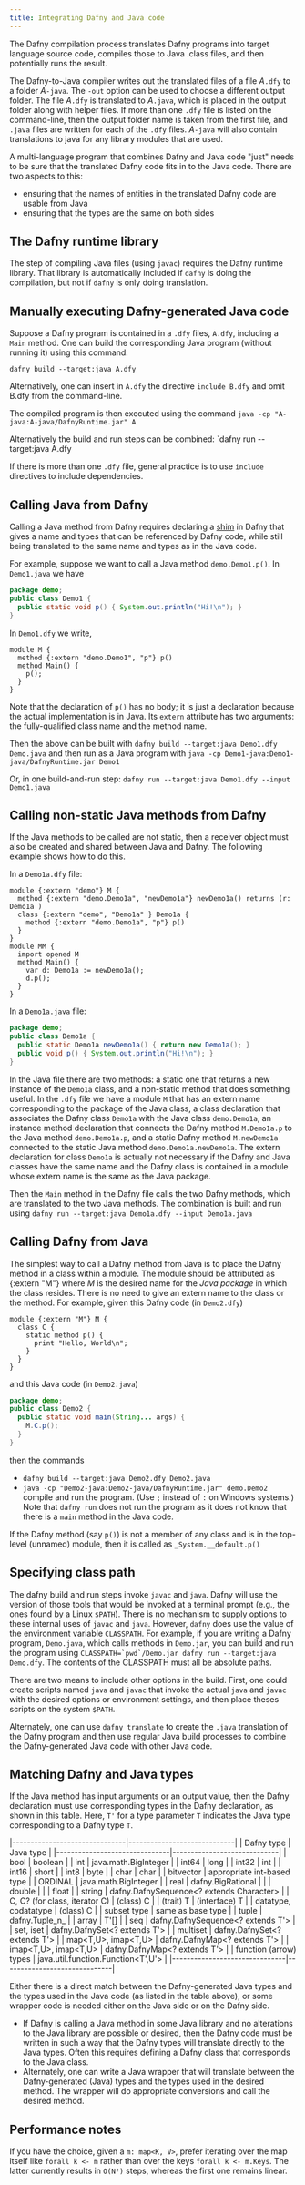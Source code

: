 ```yaml
---
title: Integrating Dafny and Java code
---
```


The Dafny compilation process translates Dafny programs into target language
source code, compiles those to Java .class files, and then potentially runs the result. 

The Dafny-to-Java compiler writes out the translated files of a file _A_`.dfy`
to a folder _A_`-java`. The `-out` option can be used to choose a
different output folder. The file _A_`.dfy` is translated to _A_`.java`,
which is placed in the output folder along with helper files.
If more than one `.dfy` file is listed on the command-line, then the output
folder name is taken from the first file, and `.java` files are written
for each of the `.dfy` files. _A_`-java` will also contain 
translations to java for any library modules that are used.

A multi-language program that combines Dafny and Java
code "just" needs to be sure that the translated Dafny code fits in
to the Java code. There are two aspects to this:
- ensuring that the names of entities in the translated Dafny code are usable from Java
- ensuring that the types are the same on both sides

## **The Dafny runtime library**

The step of compiling Java files (using `javac`) requires the Dafny runtime library. That library is automatically included if `dafny` is doing the compilation,
but not if `dafny` is only doing translation.

## **Manually executing Dafny-generated Java code**

Suppose a Dafny program is contained in a `.dfy` files, `A.dfy`,
including a `Main` method.
One can build the corresponding Java program (without running it) using this command:

`dafny build --target:java A.dfy`

Alternatively, one can insert in `A.dfy` the directive `include B.dfy` and omit
B.dfy from the command-line.

The compiled program is then executed using the command
`java -cp "A-java:A-java/DafnyRuntime.jar" A`

Alternatively the build and run steps can be combined:
`dafny run --target:java A.dfy

If there is more than one `.dfy` file, general practice is to use `include` directives to include dependencies.

## **Calling Java from Dafny**

Calling a Java method from Dafny requires declaring a [shim](https://en.wikipedia.org/wiki/Shim_(computing)) in Dafny that gives a name and types
that can be referenced by Dafny code, while still being translated to the same name and types as in the Java code.

For example, suppose we want to call a Java method `demo.Demo1.p()`. In `Demo1.java` we have
```java
package demo;
public class Demo1 {
  public static void p() { System.out.println("Hi!\n"); }
}
```
In `Demo1.dfy` we write,
```dafny
module M {
  method {:extern "demo.Demo1", "p"} p() 
  method Main() {
    p();
  }
}
```
Note that the declaration of `p()` has no body; it is just a declaration because the actual implementation is in Java.
Its `extern` attribute has two arguments: the fully-qualified class name and the method name.

Then the above can be built with
`dafny build --target:java Demo1.dfy Demo.java`
and then run as a Java program with
`java -cp Demo1-java:Demo1-java/DafnyRuntime.jar Demo1`

Or, in one build-and-run step: 
`dafny run --target:java Demo1.dfy --input Demo1.java`

## **Calling non-static Java methods from Dafny**

If the Java methods to be called are not static, then a receiver object 
must also be created and shared between Java and Dafny. The following example
shows how to do this.

In a `Demo1a.dfy` file:
```dafny
module {:extern "demo"} M {
  method {:extern "demo.Demo1a", "newDemo1a"} newDemo1a() returns (r: Demo1a )
  class {:extern "demo", "Demo1a" } Demo1a {
    method {:extern "demo.Demo1a", "p"} p()
  }
}
module MM {
  import opened M
  method Main() {
    var d: Demo1a := newDemo1a();
    d.p();
  }
}
```
In a `Demo1a.java` file:
```java
package demo;
public class Demo1a {
  public static Demo1a newDemo1a() { return new Demo1a(); }
  public void p() { System.out.println("Hi!\n"); }
}
```

In the Java file there are two methods: a static one that returns a new instance of the `Demo1a` class, and a non-static method that does something useful.
In the `.dfy` file we have a module `M` that has an extern name corresponding
to the package of the Java class, a class declaration that associates the
Dafny class `Demo1a` with the Java class `demo.Demo1a`, an instance method
declaration that connects the Dafny method `M.Demo1a.p` to the Java method
`demo.Demo1a.p`, and a static Dafny method `M.newDemo1a` connected to the
static Java method `demo.Demo1a.newDemo1a`.
The extern declaration for class `Demo1a` is actually not necessary if the
Dafny and Java classes have the same name and the Dafny class is contained in
a module whose extern name is the same as the Java package.

Then the `Main` method in the Dafny file calls the two Dafny methods, which are
translated to the two Java methods. The combination is built and run using
`dafny run --target:java Demo1a.dfy --input Demo1a.java`

## **Calling Dafny from Java**

The simplest way to call a Dafny method from Java is to place the Dafny method in a class within a module. The module should be attributed as {:extern "M"} where _M_ is the desired name for the _Java package_ in which the class resides.
There is no need to give an extern name to the class or the method.
For example, given this Dafny code (in `Demo2.dfy`)
```dafny
module {:extern "M"} M {
  class C {
    static method p() {
      print "Hello, World\n";
    }
  }
}
```
and this Java code (in `Demo2.java`)
```java
package demo;
public class Demo2 {
  public static void main(String... args) {
    M.C.p();
  }
}
```
then the commands
- `dafny build --target:java Demo2.dfy Demo2.java`
- `java -cp "Demo2-java:Demo2-java/DafnyRuntime.jar" demo.Demo2`
compile and run the program.
(Use `;` instead of `:` on Windows systems.)
Note that `dafny run` does not run the program as it does not know that there is a `main` method in the Java code.

If the Dafny method (say `p()`) is not a member of any class and is in the top-level 
(unnamed) module, then it is called as `_System.__default.p()`

## **Specifying class path**

The dafny build and run steps invoke `javac` and `java`. Dafny will use the version of those tools that would be invoked at a terminal prompt (e.g., the ones
found by a Linux `$PATH`). 
There is no mechanism to supply options to these internal uses of `javac` and `java`. However, `dafny` does use the value of the environment variable `CLASSPATH`. For example, if you are writing a Dafny program, `Demo.java`, which calls
methods in `Demo.jar`, you can build and run the program using
```CLASSPATH=`pwd`/Demo.jar dafny run --target:java Demo.dfy```.
The contents of the CLASSPATH must all be absolute paths.

There are two means to include other options in the build. 
First, one could create scripts named `java` and `javac` that invoke the actual `java` and `javac` with the desired options or environment settings, and then
place theses scripts on the system `$PATH`.

Alternately, one can use `dafny translate` to create the `.java` translation of the Dafny program and then use regular Java build processes to combine the
Dafny-generated Java code with other Java code.

## **Matching Dafny and Java types**

If the Java method has input arguments or an output value, then the Dafny declaration must use
corresponding types in the Dafny declaration, as shown in this table.
Here, `T'` for a type parameter `T` indicates the Java type corresponding to a Dafny type `T`.

|-------------------------------|-----------------------------|
|  Dafny type                   |   Java type                 |
|-------------------------------|-----------------------------|
| bool                          | boolean                     |
| int                           | java.math.BigInteger        |
| int64                         | long                        |
| int32                         | int                         |
| int16                         | short                       |
| int8                          | byte                        |
| char                          | char                        |
| bitvector                     | appropriate int-based type  |
| ORDINAL                       | java.math.BigInteger        |
| real                          | dafny.BigRational           |
|                               | double                      |
|                               | float                       |
| string                        | dafny.DafnySequence<? extends Character>  |
| C, C? (for class, iterator C) | (class) C                   |
| (trait) T                     | (interface) T                |
| datatype, codatatype          | (class) C                   |
| subset type                   | same as base type           |
| tuple                         | dafny.Tuple_n_              |
| array<T>                      | T'[]                        |
| seq<T>                        | dafny.DafnySequence<? extends T'> |
| set<T>, iset<T>               | dafny.DafnySet<? extends T'>      |
| multiset<T>                | dafny.DafnySet<? extends T'>      |
| map<T,U>, imap<T,U>           | dafny.DafnyMap<? extends T'>      |
| imap<T,U>, imap<T,U>           | dafny.DafnyMap<? extends T'>      |
| function (arrow) types        | java.util.function.Function<T',U'> |
|-------------------------------|------------------------------|

Either there is a direct match between the Dafny-generated Java types and the types used in the Java code (as listed in the table above), or some wrapper
code is needed either on the Java side or on the Dafny side.

- If Dafny is calling a Java method in some Java library and no alterations
to the Java library are possible or desired, then the Dafny code must be written
in such a way that the Dafny types will translate directly to the Java types.
Often this requires defining a Dafny class that corresponds to the Java class.
- Alternately, one can write a Java wrapper that will translate between
the Dafny-generated (Java) types and the types used in the desired method.
The wrapper will do appropriate conversions and call the desired method.

## Performance notes

If you have the choice, given a `m: map<K, V>`, prefer iterating over the map itself like `forall k <- m` rather than over the keys `forall k <- m.Keys`. The latter currently results in `O(N²)` steps, whereas the first one remains linear.
